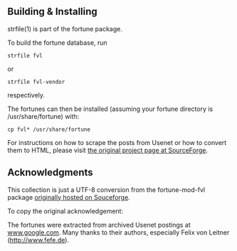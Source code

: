 Building & Installing
---------------------

strfile(1) is part of the fortune package.

To build the fortune database, run

    strfile fvl
    
or

    strfile fvl-vendor
    
respectively.

The fortunes can then be installed (assuming your fortune directory is
/usr/share/fortune) with:

    cp fvl* /usr/share/fortune

For instructions on how to scrape the posts from Usenet or how to
convert them to HTML, please visit [the original project page at 
SourceForge][1].



Acknowledgments
------------------

This collection is just a UTF-8 conversion from the fortune-mod-fvl
package [originally hosted on Souceforge][1].

To copy the original acknowledgement:

The fortunes were extracted from archived Usenet postings at
www.google.com. Many thanks to their authors, especially
Felix von Leitner (http://www.fefe.de).

[1]: http://sourceforge.net/projects/fortune-mod-fvl
